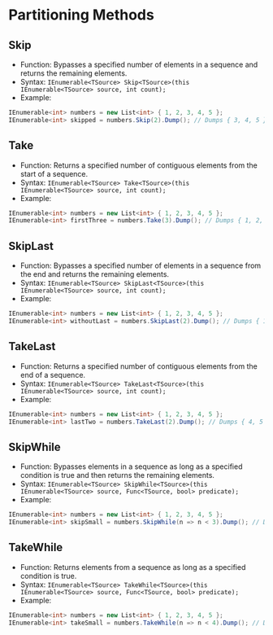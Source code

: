 # Partitioning Methods

## Skip
- Function: Bypasses a specified number of elements in a sequence and returns the remaining elements.
- Syntax: `IEnumerable<TSource> Skip<TSource>(this IEnumerable<TSource> source, int count);`
- Example:

```csharp
IEnumerable<int> numbers = new List<int> { 1, 2, 3, 4, 5 };
IEnumerable<int> skipped = numbers.Skip(2).Dump(); // Dumps { 3, 4, 5 } - skips first 2 elements
```

## Take
- Function: Returns a specified number of contiguous elements from the start of a sequence.
- Syntax: `IEnumerable<TSource> Take<TSource>(this IEnumerable<TSource> source, int count);`
- Example:

```csharp
IEnumerable<int> numbers = new List<int> { 1, 2, 3, 4, 5 };
IEnumerable<int> firstThree = numbers.Take(3).Dump(); // Dumps { 1, 2, 3 } - takes first 3 elements
```

## SkipLast
- Function: Bypasses a specified number of elements in a sequence from the end and returns the remaining elements.
- Syntax: `IEnumerable<TSource> SkipLast<TSource>(this IEnumerable<TSource> source, int count);`
- Example:

```csharp
IEnumerable<int> numbers = new List<int> { 1, 2, 3, 4, 5 };
IEnumerable<int> withoutLast = numbers.SkipLast(2).Dump(); // Dumps { 1, 2, 3 } - skips last 2 elements
```

## TakeLast
- Function: Returns a specified number of contiguous elements from the end of a sequence.
- Syntax: `IEnumerable<TSource> TakeLast<TSource>(this IEnumerable<TSource> source, int count);`
- Example:

```csharp
IEnumerable<int> numbers = new List<int> { 1, 2, 3, 4, 5 };
IEnumerable<int> lastTwo = numbers.TakeLast(2).Dump(); // Dumps { 4, 5 } - takes the last 2 elements
```

## SkipWhile
- Function: Bypasses elements in a sequence as long as a specified condition is true and then returns the remaining elements.
- Syntax: `IEnumerable<TSource> SkipWhile<TSource>(this IEnumerable<TSource> source, Func<TSource, bool> predicate);`
- Example:

```csharp
IEnumerable<int> numbers = new List<int> { 1, 2, 3, 4, 5 };
IEnumerable<int> skipSmall = numbers.SkipWhile(n => n < 3).Dump(); // Dumps { 3, 4, 5 } - skips elements while predicate is true
```

## TakeWhile
- Function: Returns elements from a sequence as long as a specified condition is true.
- Syntax: `IEnumerable<TSource> TakeWhile<TSource>(this IEnumerable<TSource> source, Func<TSource, bool> predicate);`
- Example:

```csharp
IEnumerable<int> numbers = new List<int> { 1, 2, 3, 4, 5 };
IEnumerable<int> takeSmall = numbers.TakeWhile(n => n < 4).Dump(); // Dumps { 1, 2, 3 } - takes elements while predicate is true
```
